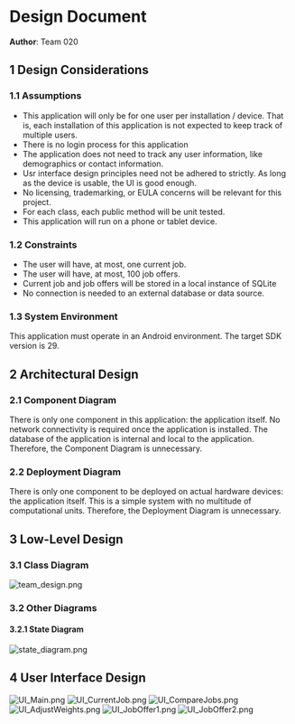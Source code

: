 # Design Document

**Author**: Team 020

## 1 Design Considerations

### 1.1 Assumptions

* This application will only be for one user per installation / device. That is, each installation of this application is not expected to keep track of multiple users.
* There is no login process for this application
* The application does not need to track any user information, like demographics or contact information.
* Usr interface design principles need not be adhered to strictly. As long as the device is usable, the UI is good enough.
* No licensing, trademarking, or EULA concerns will be relevant for this project.
* For each class, each public method will be unit tested.
* This application will run on a phone or tablet device.

### 1.2 Constraints

* The user will have, at most, one current job.
* The user will have, at most, 100 job offers.
* Current job and job offers will be stored in a local instance of SQLite
* No connection is needed to an external database or data source.

### 1.3 System Environment

This application must operate in an Android environment. The target SDK version is 29.

## 2 Architectural Design

### 2.1 Component Diagram

There is only one component in this application: the application itself. No network connectivity is required once the application is installed. The database of the application is internal and local to the application. Therefore, the Component Diagram is unnecessary. 

### 2.2 Deployment Diagram

There is only one component to be deployed on actual hardware devices: the application itself. This is a simple system with no multitude of computational units. Therefore, the Deployment Diagram is unnecessary. 

## 3 Low-Level Design

### 3.1 Class Diagram

![team_design.png](img/team_design.png "class_diagram")

### 3.2 Other Diagrams

#### 3.2.1 State Diagram

![state_diagram.png](img/state_diagram.png "state_diagram")

## 4 User Interface Design

![UI_Main.png](img/UI_Main.png "UI_main")
![UI_CurrentJob.png](img/UI_CurrentJob.png "UI_CurrentJob")
![UI_CompareJobs.png](img/UI_CompareJobs.png "UI_CompareJob")
![UI_AdjustWeights.png](img/UI_AdjustWeights.png "UI_AdjustWeights")
![UI_JobOffer1.png](img/UI_JobOffer1.png "UI_JobOffer1")
![UI_JobOffer2.png](img/UI_JobOffer2.png "UI_JobOffer2")
